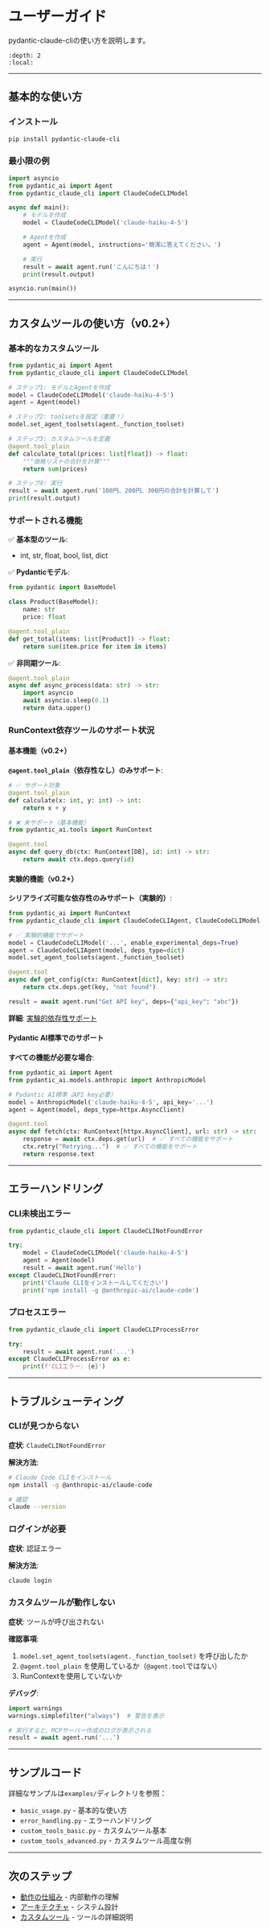 # ユーザーガイド

pydantic-claude-cliの使い方を説明します。

```{contents}
:depth: 2
:local:
```

---

## 基本的な使い方

### インストール

```bash
pip install pydantic-claude-cli
```

### 最小限の例

```python
import asyncio
from pydantic_ai import Agent
from pydantic_claude_cli import ClaudeCodeCLIModel

async def main():
    # モデルを作成
    model = ClaudeCodeCLIModel('claude-haiku-4-5')

    # Agentを作成
    agent = Agent(model, instructions='簡潔に答えてください。')

    # 実行
    result = await agent.run('こんにちは！')
    print(result.output)

asyncio.run(main())
```

---

## カスタムツールの使い方（v0.2+）

### 基本的なカスタムツール

```python
from pydantic_ai import Agent
from pydantic_claude_cli import ClaudeCodeCLIModel

# ステップ1: モデルとAgentを作成
model = ClaudeCodeCLIModel('claude-haiku-4-5')
agent = Agent(model)

# ステップ2: toolsetsを設定（重要！）
model.set_agent_toolsets(agent._function_toolset)

# ステップ3: カスタムツールを定義
@agent.tool_plain
def calculate_total(prices: list[float]) -> float:
    """価格リストの合計を計算"""
    return sum(prices)

# ステップ4: 実行
result = await agent.run('100円、200円、300円の合計を計算して')
print(result.output)
```

### サポートされる機能

✅ **基本型のツール**:
- int, str, float, bool, list, dict

✅ **Pydanticモデル**:
```python
from pydantic import BaseModel

class Product(BaseModel):
    name: str
    price: float

@agent.tool_plain
def get_total(items: list[Product]) -> float:
    return sum(item.price for item in items)
```

✅ **非同期ツール**:
```python
@agent.tool_plain
async def async_process(data: str) -> str:
    import asyncio
    await asyncio.sleep(0.1)
    return data.upper()
```

### RunContext依存ツールのサポート状況

#### 基本機能（v0.2+）

**`@agent.tool_plain`（依存性なし）のみサポート**:

```python
# ✅ サポート対象
@agent.tool_plain
def calculate(x: int, y: int) -> int:
    return x + y

# ❌ 未サポート（基本機能）
from pydantic_ai.tools import RunContext

@agent.tool
async def query_db(ctx: RunContext[DB], id: int) -> str:
    return await ctx.deps.query(id)
```

#### 実験的機能（v0.2+）

**シリアライズ可能な依存性のみサポート（実験的）**:

```python
from pydantic_ai import RunContext
from pydantic_claude_cli import ClaudeCodeCLIAgent, ClaudeCodeCLIModel

# ✅ 実験的機能でサポート
model = ClaudeCodeCLIModel('...', enable_experimental_deps=True)
agent = ClaudeCodeCLIAgent(model, deps_type=dict)
model.set_agent_toolsets(agent._function_toolset)

@agent.tool
async def get_config(ctx: RunContext[dict], key: str) -> str:
    return ctx.deps.get(key, "not found")

result = await agent.run("Get API key", deps={"api_key": "abc"})
```

**詳細**: [実験的依存性サポート](experimental-deps.md)

#### Pydantic AI標準でのサポート

**すべての機能が必要な場合**:

```python
from pydantic_ai import Agent
from pydantic_ai.models.anthropic import AnthropicModel

# Pydantic AI標準（API key必要）
model = AnthropicModel('claude-haiku-4-5', api_key='...')
agent = Agent(model, deps_type=httpx.AsyncClient)

@agent.tool
async def fetch(ctx: RunContext[httpx.AsyncClient], url: str) -> str:
    response = await ctx.deps.get(url)  # ✅ すべての機能をサポート
    ctx.retry("Retrying...")  # ✅ すべての機能をサポート
    return response.text
```

---

## エラーハンドリング

### CLI未検出エラー

```python
from pydantic_claude_cli import ClaudeCLINotFoundError

try:
    model = ClaudeCodeCLIModel('claude-haiku-4-5')
    agent = Agent(model)
    result = await agent.run('Hello')
except ClaudeCLINotFoundError:
    print('Claude CLIをインストールしてください')
    print('npm install -g @anthropic-ai/claude-code')
```

### プロセスエラー

```python
from pydantic_claude_cli import ClaudeCLIProcessError

try:
    result = await agent.run('...')
except ClaudeCLIProcessError as e:
    print(f'CLIエラー: {e}')
```

---

## トラブルシューティング

### CLIが見つからない

**症状**: `ClaudeCLINotFoundError`

**解決方法**:
```bash
# Claude Code CLIをインストール
npm install -g @anthropic-ai/claude-code

# 確認
claude --version
```

### ログインが必要

**症状**: 認証エラー

**解決方法**:
```bash
claude login
```

### カスタムツールが動作しない

**症状**: ツールが呼び出されない

**確認事項**:
1. `model.set_agent_toolsets(agent._function_toolset)` を呼び出したか
2. `@agent.tool_plain` を使用しているか（`@agent.tool`ではない）
3. RunContextを使用していないか

**デバッグ**:
```python
import warnings
warnings.simplefilter("always")  # 警告を表示

# 実行すると、MCPサーバー作成のログが表示される
result = await agent.run('...')
```

---

## サンプルコード

詳細なサンプルは`examples/`ディレクトリを参照：

- `basic_usage.py` - 基本的な使い方
- `error_handling.py` - エラーハンドリング
- `custom_tools_basic.py` - カスタムツール基本
- `custom_tools_advanced.py` - カスタムツール高度な例

---

## 次のステップ

- [動作の仕組み](how-it-works.md) - 内部動作の理解
- [アーキテクチャ](architecture.md) - システム設計
- [カスタムツール](custom-tools.md) - ツールの詳細説明
